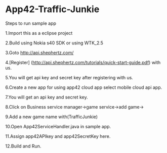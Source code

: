App42-Traffic-Junkie
===========================
Steps to run sample app

1.Import this as a eclipse project

2.Build using Nokia s40 SDK or using WTK_2.5

3.Goto http://api.shephertz.com/

4.[Register]  (http://api.shephertz.com/tutorials/quick-start-guide.pdf) with us.

5.You will get api key and secret key after registering with us.

6.Create a new app for using app42 cloud app select mobile cloud api app.

7.You will get an api key and secret key.

8.Click on Business service manager->game service->add game->

9.Add a new game name with(TrafficJunkie)

10.Open App42ServiceHandler.java in sample app.

11.Assign app42APIkey and app42SecretKey here.

12.Build and Run.
